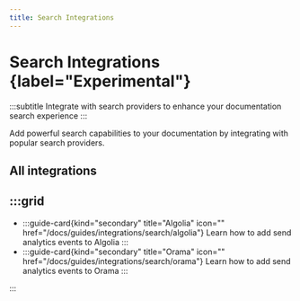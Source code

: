 ```yaml
---
title: Search Integrations
---
```


# Search Integrations {label="Experimental"}
:::subtitle
Integrate with search providers to enhance your documentation search experience
:::

Add powerful search capabilities to your documentation by integrating with popular search providers.

## All integrations
:::grid
- 
  - 
    :::guide-card{kind="secondary" title="Algolia" icon="<Icon name='docs:algolia'/>" href="/docs/guides/integrations/search/algolia"}
    Learn how to add send analytics events to Algolia
    :::
  - 
    :::guide-card{kind="secondary" title="Orama" icon="<Icon name='code'/>" href="/docs/guides/integrations/search/orama"}
    Learn how to add send analytics events to Orama
    :::

:::

